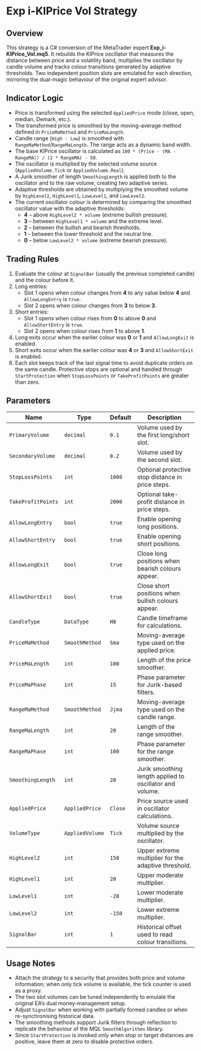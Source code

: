 # Exp i-KlPrice Vol Strategy

## Overview
This strategy is a C# conversion of the MetaTrader expert **Exp_i-KlPrice_Vol.mq5**. It rebuilds the KlPrice oscillator that measures the distance between price and a volatility band, multiplies the oscillator by candle volume and tracks colour transitions generated by adaptive thresholds. Two independent position slots are emulated for each direction, mirroring the dual-magic behaviour of the original expert advisor.

## Indicator Logic
- Price is transformed using the selected `AppliedPrice` mode (close, open, median, Demark, etc.).
- The transformed price is smoothed by the moving-average method defined in `PriceMaMethod` and `PriceMaLength`.
- Candle range (`High - Low`) is smoothed with `RangeMaMethod`/`RangeMaLength`. The range acts as a dynamic band width.
- The base KlPrice oscillator is calculated as `100 * (Price - (MA - RangeMA)) / (2 * RangeMA) - 50`.
- The oscillator is multiplied by the selected volume source (`AppliedVolume.Tick` or `AppliedVolume.Real`).
- A Jurik smoother of length `SmoothingLength` is applied both to the oscillator and to the raw volume, creating two adaptive series.
- Adaptive thresholds are obtained by multiplying the smoothed volume by `HighLevel2`, `HighLevel1`, `LowLevel1`, and `LowLevel2`.
- The current oscillator colour is determined by comparing the smoothed oscillator value with the adaptive thresholds:
  - **4** – above `HighLevel2 * volume` (extreme bullish pressure).
  - **3** – between `HighLevel1 * volume` and the extreme level.
  - **2** – between the bullish and bearish thresholds.
  - **1** – between the lower threshold and the neutral line.
  - **0** – below `LowLevel2 * volume` (extreme bearish pressure).

## Trading Rules
1. Evaluate the colour at `SignalBar` (usually the previous completed candle) and the colour before it.
2. Long entries:
   - Slot 1 opens when colour changes from **4** to any value below **4** and `AllowLongEntry` is `true`.
   - Slot 2 opens when colour changes from **3** to below **3**.
3. Short entries:
   - Slot 1 opens when colour rises from **0** to above **0** and `AllowShortEntry` is `true`.
   - Slot 2 opens when colour rises from **1** to above **1**.
4. Long exits occur when the earlier colour was **0** or **1** and `AllowLongExit` is enabled.
5. Short exits occur when the earlier colour was **4** or **3** and `AllowShortExit` is enabled.
6. Each slot keeps track of the last signal time to avoid duplicate orders on the same candle. Protective stops are optional and handled through `StartProtection` when `StopLossPoints` or `TakeProfitPoints` are greater than zero.

## Parameters
| Name | Type | Default | Description |
|------|------|---------|-------------|
| `PrimaryVolume` | `decimal` | `0.1` | Volume used by the first long/short slot. |
| `SecondaryVolume` | `decimal` | `0.2` | Volume used by the second slot. |
| `StopLossPoints` | `int` | `1000` | Optional protective stop distance in price steps. |
| `TakeProfitPoints` | `int` | `2000` | Optional take-profit distance in price steps. |
| `AllowLongEntry` | `bool` | `true` | Enable opening long positions. |
| `AllowShortEntry` | `bool` | `true` | Enable opening short positions. |
| `AllowLongExit` | `bool` | `true` | Close long positions when bearish colours appear. |
| `AllowShortExit` | `bool` | `true` | Close short positions when bullish colours appear. |
| `CandleType` | `DataType` | `H8` | Candle timeframe for calculations. |
| `PriceMaMethod` | `SmoothMethod` | `Sma` | Moving-average type used on the applied price. |
| `PriceMaLength` | `int` | `100` | Length of the price smoother. |
| `PriceMaPhase` | `int` | `15` | Phase parameter for Jurik-based filters. |
| `RangeMaMethod` | `SmoothMethod` | `Jjma` | Moving-average type used on the candle range. |
| `RangeMaLength` | `int` | `20` | Length of the range smoother. |
| `RangeMaPhase` | `int` | `100` | Phase parameter for the range smoother. |
| `SmoothingLength` | `int` | `20` | Jurik smoothing length applied to oscillator and volume. |
| `AppliedPrice` | `AppliedPrice` | `Close` | Price source used in oscillator calculations. |
| `VolumeType` | `AppliedVolume` | `Tick` | Volume source multiplied by the oscillator. |
| `HighLevel2` | `int` | `150` | Upper extreme multiplier for the adaptive threshold. |
| `HighLevel1` | `int` | `20` | Upper moderate multiplier. |
| `LowLevel1` | `int` | `-20` | Lower moderate multiplier. |
| `LowLevel2` | `int` | `-150` | Lower extreme multiplier. |
| `SignalBar` | `int` | `1` | Historical offset used to read colour transitions. |

## Usage Notes
- Attach the strategy to a security that provides both price and volume information; when only tick volume is available, the tick counter is used as a proxy.
- The two slot volumes can be tuned independently to emulate the original EA’s dual money-management setup.
- Adjust `SignalBar` when working with partially formed candles or when re-synchronising historical data.
- The smoothing methods support Jurik filters through reflection to replicate the behaviour of the MQL `SmoothAlgorithms` library.
- Since `StartProtection` is invoked only when stop or target distances are positive, leave them at zero to disable protective orders.
